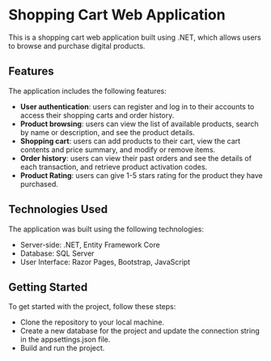 # Shopping Cart Web Application

This is a shopping cart web application built using .NET, which allows users to browse and purchase digital products.

## Features

The application includes the following features:

- **User authentication**: users can register and log in to their accounts to access their shopping carts and order history.
- **Product browsing**: users can view the list of available products, search by name or description, and see the product details.
- **Shopping cart**: users can add products to their cart, view the cart contents and price summary, and modify or remove items.
- **Order history**: users can view their past orders and see the details of each transaction, and retrieve product activation codes.
- **Product Rating**: users can give 1-5 stars rating for the product they have purchased.

## Technologies Used

The application was built using the following technologies:

- Server-side: .NET, Entity Framework Core
- Database: SQL Server
- User Interface: Razor Pages, Bootstrap, JavaScript

## Getting Started

To get started with the project, follow these steps:

- Clone the repository to your local machine.
- Create a new database for the project and update the connection string in the appsettings.json file.
- Build and run the project.

